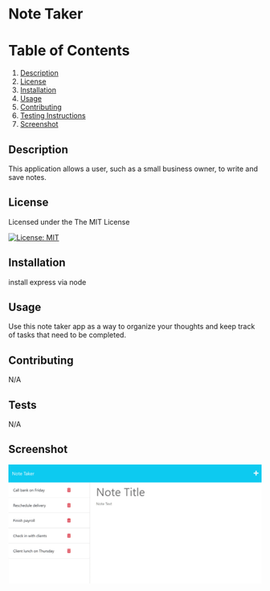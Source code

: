 # Note Taker

# Table of Contents

1. [Description](#description)
2. [License](#license)
3. [Installation](#installation)
4. [Usage](#usage)
5. [Contributing](#contributing)
6. [Testing Instructions](#testing-instructions)
7. [Screenshot](#screenshot)

## Description
This application allows a user, such as a small business owner, to write and save notes.

## License
Licensed under the The MIT License    
          
[![License: MIT](https://img.shields.io/badge/License-MIT-yellow.svg)](https://opensource.org/licenses/MIT)

## Installation
install express via node

## Usage
Use this note taker app as a way to organize your thoughts and keep track of tasks that need to be completed.

## Contributing
N/A

## Tests
N/A

## Screenshot
![Note Taker Screenshot](public/assets/note.png)




